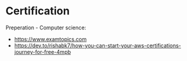 # Certification

Preperation - Computer science:
- <https://www.examtopics.com>
- <https://dev.to/rishabk7/how-you-can-start-your-aws-certifications-journey-for-free-4mpb>

